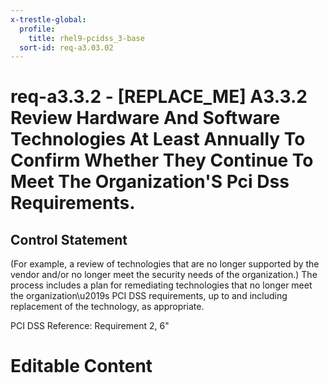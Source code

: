 ```yaml
---
x-trestle-global:
  profile:
    title: rhel9-pcidss_3-base
  sort-id: req-a3.03.02
---
```


# req-a3.3.2 - \[REPLACE_ME\] A3.3.2 Review Hardware And Software Technologies At Least Annually To Confirm Whether They Continue To Meet The Organization'S Pci Dss Requirements.

## Control Statement

(For example, a review of technologies that are no longer supported by the vendor
and/or no longer meet the security needs of the organization.)
The process includes a plan for remediating technologies that no longer
meet the organization\u2019s PCI DSS requirements, up to and including replacement
of the technology, as appropriate.

PCI DSS Reference: Requirement 2, 6"

# Editable Content

<!-- Make additions and edits below -->
<!-- The above represents the contents of the control as received by the profile, prior to additions. -->
<!-- If the profile makes additions to the control, they will appear below. -->
<!-- The above markdown may not be edited but you may edit the content below, and/or introduce new additions to be made by the profile. -->
<!-- If there is a yaml header at the top, parameter values may be edited. Use --set-parameters to incorporate the changes during assembly. -->
<!-- The content here will then replace what is in the profile for this control, after running profile-assemble. -->
<!-- The current profile has no added parts for this control, but you may add new ones here. -->
<!-- Each addition must have a heading either of the form ## Control my_addition_name -->
<!-- or ## Part a. (where the a. refers to one of the control statement labels.) -->
<!-- "## Control" parts are new parts added after the statement part. -->
<!-- "## Part" parts are new parts added into the top-level statement part with that label. -->
<!-- Subparts may be added with nested hash levels of the form ### My Subpart Name -->
<!-- underneath the parent ## Control or ## Part being added -->
<!-- See https://oscal-compass.github.io/compliance-trestle/tutorials/ssp_profile_catalog_authoring/ssp_profile_catalog_authoring for guidance. -->
